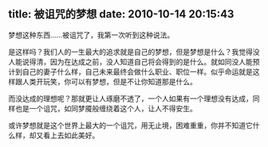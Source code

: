 title: 被诅咒的梦想
date: 2010-10-14 20:15:43
---

梦想这种东西……被诅咒了，我第一次听到这种说法。

是这样吗？我们人的一生最大的追求就是自己的梦想，但是梦想是什么？我觉得没人能说得清，因为在达成之前，没人知道自己将会得到的是什么。就如同没人能预计到自己的妻子什么样，自己未来最终会做什么职业、职位一样。似乎命运就是这样跟人类开玩笑，你可以有梦想，但是不让你知道那是什么。

而没达成的理想呢？那就更让人琢磨不透了，一个人如果有一个理想没有达成，同样也是一个诅咒，如同梦魇般缠绕着这个人，让人不得安生。

或许梦想就是这个世界上最大的一个诅咒，用无止境，困难重重，你并不知道它什么样，却又看上去如此美好。